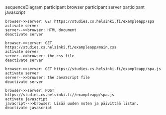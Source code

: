 sequenceDiagram
    participant browser
    participant server
    participant javascript
    
    browser->>server: GET https://studies.cs.helsinki.fi/exampleapp/spa
    activate server
    server-->>browser: HTML document
    deactivate server
    
    browser->>server: GET https://studies.cs.helsinki.fi/exampleapp/main.css
    activate server
    server-->>browser: the css file
    deactivate server
    
    browser->>server: GET https://studies.cs.helsinki.fi/exampleapp/spa.js
    activate server
    server-->>browser: the JavaScript file
    deactivate server

    browser->>server: POST https://studies.cs.helsinki.fi//exampleapp/spa.js
    activate javascript
    javacript-->>browser: Lisää uuden noten ja päivittää listan.
    deactivate javascript
    
